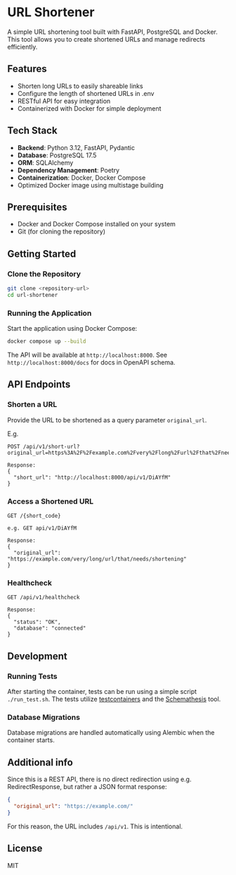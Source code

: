 # URL Shortener

A simple URL shortening tool built with FastAPI, PostgreSQL and Docker. This tool allows you to create shortened URLs and manage redirects efficiently.

## Features

- Shorten long URLs to easily shareable links
- Configure the length of shortened URLs in .env
- RESTful API for easy integration
- Containerized with Docker for simple deployment


## Tech Stack

- **Backend**: Python 3.12, FastAPI, Pydantic
- **Database**: PostgreSQL 17.5
- **ORM**: SQLAlchemy
- **Dependency Management**: Poetry
- **Containerization**: Docker, Docker Compose
- Optimized Docker image using multistage building


## Prerequisites

- Docker and Docker Compose installed on your system
- Git (for cloning the repository)


## Getting Started

### Clone the Repository

```bash
git clone <repository-url>
cd url-shortener
```

### Running the Application

Start the application using Docker Compose:

```bash
docker compose up --build
```

The API will be available at `http://localhost:8000`. See `http://localhost:8000/docs` for docs in OpenAPI schema.

## API Endpoints

### Shorten a URL

Provide the URL to be shortened as a query parameter `original_url`.

E.g.
```
POST /api/v1/short-url?original_url=https%3A%2F%2Fexample.com%2Fvery%2Flong%2Furl%2Fthat%2Fneeds%2Fshortening

Response:
{
  "short_url": "http://localhost:8000/api/v1/DiAYfM"
}
```


### Access a Shortened URL

```
GET /{short_code}

e.g. GET api/v1/DiAYfM

Response:
{
  "original_url": "https://example.com/very/long/url/that/needs/shortening"
}
```


### Healthcheck

```
GET /api/v1/healthcheck

Response:
{
  "status": "OK",
  "database": "connected"
}
```

## Development

### Running Tests

After starting the container, tests can be run using a simple script `./run_test.sh`. The tests utilize [testcontainers](https://testcontainers-python.readthedocs.io/en/latest/) and the [Schemathesis](https://schemathesis.readthedocs.io/en/stable/index.html) tool.


### Database Migrations

Database migrations are handled automatically using Alembic when the container starts.


## Additional info
Since this is a REST API, there is no direct redirection using e.g. RedirectResponse, but rather a JSON format response:

```json
{
  "original_url": "https://example.com/"
}
```
For this reason, the URL includes `/api/v1`. This is intentional.


## License
MIT
